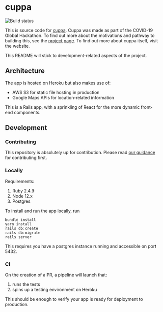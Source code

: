 # cuppa
![Build status](https://github.com/matt-l-w/cuppa/workflows/build/badge.svg)

This is source code for [cuppa](https://covid-cuppa.herokuapp.com). Cuppa was made
as part of the COVID-19 Global Hackathon. To find out more about the motivations and
pathway to building this, see the [project page](https://devpost.com/software/cuppa).
To find out more about cuppa itself, visit the website.

This README will stick to development-related aspects of the project.

## Architecture

The app is hosted on Heroku but also makes use of:
* AWS S3 for static file hosting in production
* Google Maps APIs for location-related information

This is a Rails app, with a sprinkling of React for the more dynamic front-end components.

## Development
### Contributing
This repository is absolutely up for contribution. Please read [our guidance](contributing.md) for contributing first.

### Locally
Requirements:
1. Ruby 2.4.9
1. Node 12.x
1. Postgres

To install and run the app locally, run 

```
bundle install
yarn install
rails db:create
rails db:migrate
rails server
```

This requires you have a postgres instance running and accessible on port 5432.

### CI
On the creation of a PR, a pipeline will launch that:
1. runs the tests
1. spins up a testing environment on Heroku

This should be enough to verify your app is ready for deployment to production.
